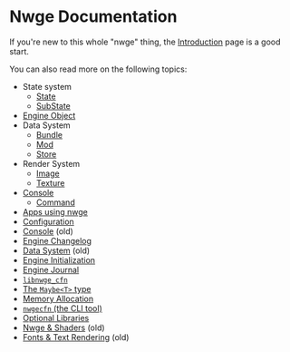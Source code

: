 # Nwge Documentation

If you're new to this whole "nwge" thing, the [Introduction](INTRO) page is a
good start.

You can also read more on the following topics:

* State system
    - [State](state/State)
    - [SubState](state/SubState)
* [Engine Object](EngineObject)
* Data System
    - [Bundle](data/Bundle)
    - [Mod](data/Mod)
    - [Store](data/Store)
* Render System
    - [Image](render/Image)
    - [Texture](render/Texture)
* [Console](console/Console)
    - [Command](console/Command)
* [Apps using nwge](APPS)
* [Configuration](CONFIG)
* [Console](CONSOLE) (old)
* [Engine Changelog](ENGINECHANGELOG)
* [Data System](DATA) (old)
* [Engine Initialization](INIT)
* [Engine Journal](JOURNAL)
* [`libnwge_cfn`](libnwge_cfn)
* [The `Maybe<T>` type](MAYBE)
* [Memory Allocation](MEMORY)
* [`nwgecfn` (the CLI tool)](nwgecfn)
* [Optional Libraries](OptLibs)
* [Nwge & Shaders](SHADER) (old)
* [Fonts & Text Rendering](Text) (old)
